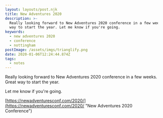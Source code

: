```yaml
---
layout: layouts/post.njk
title: New Adventures 2020
description: >-
  Really looking forward to New Adventures 2020 conference in a few weeks. Great
  way to start the year. Let me know if you're going.
keywords:
  - new adventures 2020
  - conference
  - nottingham
postImage: /assets/imgs/trianglify.png
date: 2020-01-06T12:24:44.874Z
tags:
  - notes
---
```

Really looking forward to New Adventures 2020 conference in a few weeks. Great way to start the year. 

Let me know if you're going.

[https://newadventuresconf.com/2020/](https://newadventuresconf.com/2020/ "New Adventures 2020 Conference")
